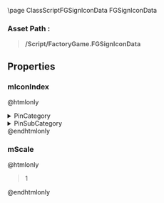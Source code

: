 \page ClassScriptFGSignIconData FGSignIconData
### Asset Path :
<b><blockquote>/Script/FactoryGame.FGSignIconData</blockquote></b>
## Properties

### mIconIndex
@htmlonly
<details>
 <summary>PinCategory</summary>
<blockquote>int</blockquote>
</details>
<details>
 <summary>PinSubCategory</summary>
<blockquote>int</blockquote>
</details>
@endhtmlonly

### mScale
@htmlonly
<blockquote>1</blockquote>
@endhtmlonly

